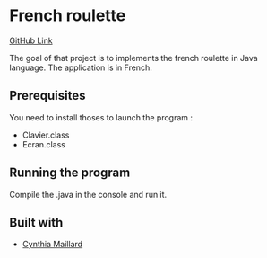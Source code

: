 # French roulette

[GitHub Link](https://www.github.com/lgrandperrin/Roulette/)

The goal of that project is to implements the french roulette in Java language.
The application is in French.

## Prerequisites

You need to install thoses to launch the program :
* Clavier.class
* Ecran.class

## Running the program

Compile the .java in the console and run it.

## Built with

* [Cynthia Maillard](https://github.com/Kiraya08)
